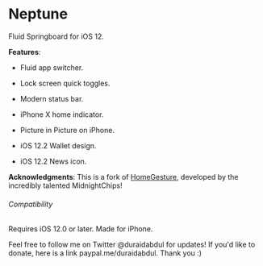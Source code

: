 # Neptune
Fluid Springboard for iOS 12.

**Features**:

- Fluid app switcher.

- Lock screen quick toggles.

- Modern status bar.

- iPhone X home indicator.

- Picture in Picture on iPhone.

- iOS 12.2 Wallet design.

- iOS 12.2 News icon.

**Acknowledgments**: This is a fork of [HomeGesture](https://github.com/midnightchip/midnightchip.github.io), developed by the incredibly talented MidnightChips!

###### Compatibility
Requires iOS 12.0 or later. Made for iPhone.

Feel free to follow me on Twitter @duraidabdul for updates! If you'd like to donate, here is a link paypal.me/duraidabdul. Thank you :)
